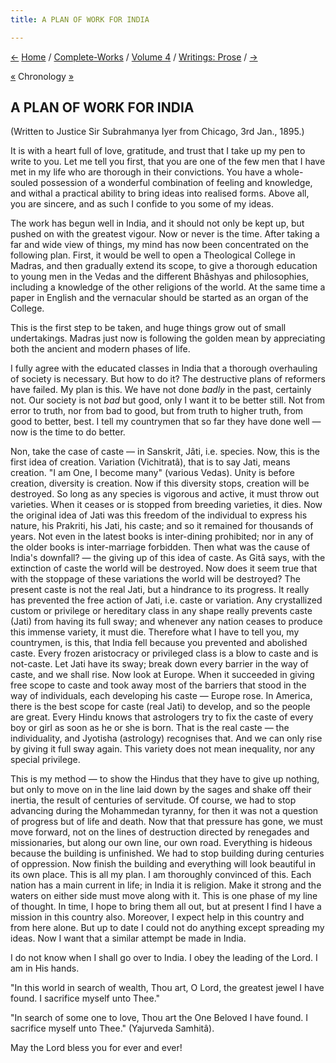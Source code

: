 ```yaml
---
title: A PLAN OF WORK FOR INDIA

---
```

<div>

[←](to_my_brave_boys.htm) [Home](../../../index.htm) /
[Complete-Works](../../complete_works.htm) / [Volume
4](../volume_4_contents.htm) / [Writings:
Prose](writings_prose_contents.htm) / [→](fundamentals_of_religion.htm)

  

[«](../../volume_5/epistles_first_series/028_mrs_bull.htm) Chronology
[»](../../volume_5/epistles_first_series/029_gg.htm)

## A PLAN OF WORK FOR INDIA

(Written to Justice Sir Subrahmanya Iyer from Chicago, 3rd Jan., 1895.)

It is with a heart full of love, gratitude, and trust that I take up my
pen to write to you. Let me tell you first, that you are one of the few
men that I have met in my life who are thorough in their convictions.
You have a whole-souled possession of a wonderful combination of feeling
and knowledge, and withal a practical ability to bring ideas into
realised forms. Above all, you are sincere, and as such I confide to you
some of my ideas.

The work has begun well in India, and it should not only be kept up, but
pushed on with the greatest vigour. Now or never is the time. After
taking a far and wide view of things, my mind has now been concentrated
on the following plan. First, it would be well to open a Theological
College in Madras, and then gradually extend its scope, to give a
thorough education to young men in the Vedas and the different Bhâshyas
and philosophies, including a knowledge of the other religions of the
world. At the same time a paper in English and the vernacular should be
started as an organ of the College.

This is the first step to be taken, and huge things grow out of small
undertakings. Madras just now is following the golden mean by
appreciating both the ancient and modern phases of life.

I fully agree with the educated classes in India that a thorough
overhauling of society is necessary. But how to do it? The destructive
plans of reformers have failed. My plan is this. We have not done
*badly* in the past, certainly not. Our society is not *bad* but good,
only I want it to be better still. Not from error to truth, nor from bad
to good, but from truth to higher truth, from good to better, best. I
tell my countrymen that so far they have done well — now is the time to
do better.

Non, take the case of caste — in Sanskrit, Jâti, i.e. species. Now, this
is the first idea of creation. Variation (Vichitratâ), that is to say
Jati, means creation. "I am One, I become many" (various Vedas). Unity
is before creation, diversity is creation. Now if this diversity stops,
creation will be destroyed. So long as any species is vigorous and
active, it must throw out varieties. When it ceases or is stopped from
breeding varieties, it dies. Now the original idea of Jati was this
freedom of the individual to express his nature, his Prakriti, his Jati,
his caste; and so it remained for thousands of years. Not even in the
latest books is inter-dining prohibited; nor in any of the older books
is inter-marriage forbidden. Then what was the cause of India's
downfall? — the giving up of this idea of caste. As Gitâ says, with the
extinction of caste the world will be destroyed. Now does it seem true
that with the stoppage of these variations the world will be destroyed?
The present caste is not the real Jati, but a hindrance to its progress.
It really has prevented the free action of Jati, i.e. caste or
variation. Any crystallized custom or privilege or hereditary class in
any shape really prevents caste (Jati) from having its full sway; and
whenever any nation ceases to produce this immense variety, it must die.
Therefore what I have to tell you, my countrymen, is this, that India
fell because you prevented and abolished caste. Every frozen aristocracy
or privileged class is a blow to caste and is not-caste. Let Jati have
its sway; break down every barrier in the way of caste, and we shall
rise. Now look at Europe. When it succeeded in giving free scope to
caste and took away most of the barriers that stood in the way of
individuals, each developing his caste — Europe rose. In America, there
is the best scope for caste (real Jati) to develop, and so the people
are great. Every Hindu knows that astrologers try to fix the caste of
every boy or girl as soon as he or she is born. That is the real caste —
the individuality, and Jyotisha (astrology) recognises that. And we can
only rise by giving it full sway again. This variety does not mean
inequality, nor any special privilege.

This is my method — to show the Hindus that they have to give up
nothing, but only to move on in the line laid down by the sages and
shake off their inertia, the result of centuries of servitude. Of
course, we had to stop advancing during the Mohammedan tyranny, for then
it was not a question of progress but of life and death. Now that that
pressure has gone, we must move forward, not on the lines of destruction
directed by renegades and missionaries, but along our own line, our own
road. Everything is hideous because the building is unfinished. We had
to stop building during centuries of oppression. Now finish the building
and everything will look beautiful in its own place. This is all my
plan. I am thoroughly convinced of this. Each nation has a main current
in life; in India it is religion. Make it strong and the waters on
either side must move along with it. This is one phase of my line of
thought. In time, I hope to bring them all out, but at present I find I
have a mission in this country also. Moreover, I expect help in this
country and from here alone. But up to date I could not do anything
except spreading my ideas. Now I want that a similar attempt be made in
India.

I do not know when I shall go over to India. I obey the leading of the
Lord. I am in His hands.

"In this world in search of wealth, Thou art, O Lord, the greatest jewel
I have found. I sacrifice myself unto Thee."

"In search of some one to love, Thou art the One Beloved I have found. I
sacrifice myself unto Thee." (Yajurveda Samhitâ).

May the Lord bless you for ever and ever!

</div>
